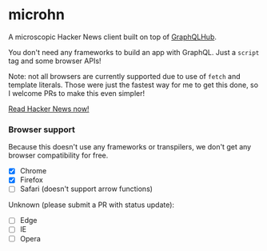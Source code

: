 # microhn

A microscopic Hacker News client built on top of [GraphQLHub](https://www.graphqlhub.com/).

You don't need any frameworks to build an app with GraphQL. Just a `script` tag and some browser APIs!

Note: not all browsers are currently supported due to use of `fetch` and template literals. Those were just the fastest way for me to get this done, so I welcome PRs to make this even simpler!

[Read Hacker News now!](http://stubailo.github.io/microhn/)

### Browser support

Because this doesn't use any frameworks or transpilers, we don't get any browser compatibility for free.

- [x] Chrome
- [x] Firefox
- [ ] Safari (doesn't support arrow functions)

Unknown (please submit a PR with status update):

- [ ] Edge
- [ ] IE
- [ ] Opera
